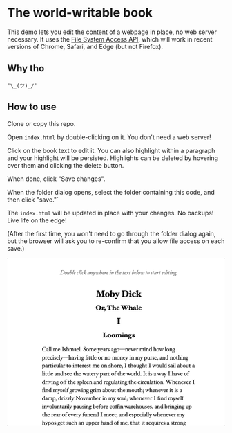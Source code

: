 # The world-writable book

This demo lets you edit the content of a webpage in place, no web server necessary. It uses the [File System Access API](https://web.dev/file-system-access/), which will work in recent versions of Chrome, Safari, and Edge (but not Firefox).

## Why tho

 `¯\_(ツ)_/¯`

## How to use

Clone or copy this repo.

Open `index.html` by double-clicking on it. You don't need a web server!

Click on the book text to edit it. You can also highlight within a paragraph and your highlight will be persisted. Highlights can be deleted by hovering over them and clicking the delete button.

When done, click "Save changes".

When the folder dialog opens, select the folder containing this code, and then click "save."`

The `index.html` will be updated in place with your changes. No backups! Live life on the edge!


(After the first time, you won't need to go through the folder dialog again, but the browser will ask you to re-confirm that you allow file access on each save.)

<img src="demo.gif" alt="A screencast demo of the application showing editing in place"> 
